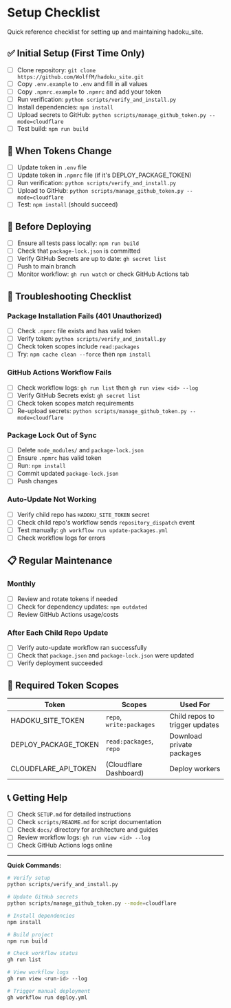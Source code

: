 # Setup Checklist

Quick reference checklist for setting up and maintaining hadoku_site.

## ✅ Initial Setup (First Time Only)

- [ ] Clone repository: `git clone https://github.com/WolffM/hadoku_site.git`
- [ ] Copy `.env.example` to `.env` and fill in all values
- [ ] Copy `.npmrc.example` to `.npmrc` and add your token
- [ ] Run verification: `python scripts/verify_and_install.py`
- [ ] Install dependencies: `npm install`
- [ ] Upload secrets to GitHub: `python scripts/manage_github_token.py --mode=cloudflare`
- [ ] Test build: `npm run build`

## 🔄 When Tokens Change

- [ ] Update token in `.env` file
- [ ] Update token in `.npmrc` file (if it's DEPLOY_PACKAGE_TOKEN)
- [ ] Run verification: `python scripts/verify_and_install.py`
- [ ] Upload to GitHub: `python scripts/manage_github_token.py --mode=cloudflare`
- [ ] Test: `npm install` (should succeed)

## 🚀 Before Deploying

- [ ] Ensure all tests pass locally: `npm run build`
- [ ] Check that `package-lock.json` is committed
- [ ] Verify GitHub Secrets are up to date: `gh secret list`
- [ ] Push to main branch
- [ ] Monitor workflow: `gh run watch` or check GitHub Actions tab

## 🔧 Troubleshooting Checklist

### Package Installation Fails (401 Unauthorized)

- [ ] Check `.npmrc` file exists and has valid token
- [ ] Verify token: `python scripts/verify_and_install.py`
- [ ] Check token scopes include `read:packages`
- [ ] Try: `npm cache clean --force` then `npm install`

### GitHub Actions Workflow Fails

- [ ] Check workflow logs: `gh run list` then `gh run view <id> --log`
- [ ] Verify GitHub Secrets exist: `gh secret list`
- [ ] Check token scopes match requirements
- [ ] Re-upload secrets: `python scripts/manage_github_token.py --mode=cloudflare`

### Package Lock Out of Sync

- [ ] Delete `node_modules/` and `package-lock.json`
- [ ] Ensure `.npmrc` has valid token
- [ ] Run: `npm install`
- [ ] Commit updated `package-lock.json`
- [ ] Push changes

### Auto-Update Not Working

- [ ] Verify child repo has `HADOKU_SITE_TOKEN` secret
- [ ] Check child repo's workflow sends `repository_dispatch` event
- [ ] Test manually: `gh workflow run update-packages.yml`
- [ ] Check workflow logs for errors

## 📋 Regular Maintenance

### Monthly
- [ ] Review and rotate tokens if needed
- [ ] Check for dependency updates: `npm outdated`
- [ ] Review GitHub Actions usage/costs

### After Each Child Repo Update
- [ ] Verify auto-update workflow ran successfully
- [ ] Check that `package.json` and `package-lock.json` were updated
- [ ] Verify deployment succeeded

## 🔐 Required Token Scopes

| Token | Scopes | Used For |
|-------|--------|----------|
| HADOKU_SITE_TOKEN | `repo`, `write:packages` | Child repos to trigger updates |
| DEPLOY_PACKAGE_TOKEN | `read:packages`, `repo` | Download private packages |
| CLOUDFLARE_API_TOKEN | (Cloudflare Dashboard) | Deploy workers |

## 📞 Getting Help

- [ ] Check `SETUP.md` for detailed instructions
- [ ] Check `scripts/README.md` for script documentation
- [ ] Check `docs/` directory for architecture and guides
- [ ] Review workflow logs: `gh run view <id> --log`
- [ ] Check GitHub Actions logs online

---

**Quick Commands:**

```bash
# Verify setup
python scripts/verify_and_install.py

# Update GitHub secrets
python scripts/manage_github_token.py --mode=cloudflare

# Install dependencies
npm install

# Build project
npm run build

# Check workflow status
gh run list

# View workflow logs
gh run view <run-id> --log

# Trigger manual deployment
gh workflow run deploy.yml
```
